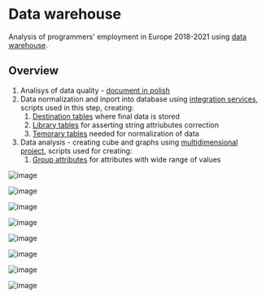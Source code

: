 # Data warehouse
Analysis of programmers' employment in Europe 2018-2021 using [data warehouse](https://github.com/itstats/programmers_salaries).

## Overview
1. Analisys of data quality - [document in polish](Projekt&#32HD-254534-Sproska&#322022.pdf)
2. Data normalization and inport into database using [integration services](Earnings_IntegrationServices), scripts used in this step, creating:
   1. [Destination tables](employment_create_destination.sql) where final data is stored
   2. [Library tables](employment_create_libraries.sql) for asserting string attriubutes correction
   3. [Temorary tables](employment_create_temp.sql) needed for normalization of data
3. Data analysis - creating cube and graphs using [multidimensional project](Earnings_MultidimensionalProject), scripts used for creating:
   1. [Group attributes](employment_multidimensional.sql) for attributes with wide range of values

![image](https://user-images.githubusercontent.com/61067969/174017209-ff11f98c-2aed-43bb-a0ae-11774abf3304.png)

![image](https://user-images.githubusercontent.com/61067969/174017256-a0d7aac9-360e-401c-a265-386244bd3237.png)

![image](https://user-images.githubusercontent.com/61067969/174017276-e5c839ef-22e3-4d75-b131-312433a8def7.png)

![image](https://user-images.githubusercontent.com/61067969/174017311-56c60584-cbe3-455f-8293-6584a86688fa.png)

![image](https://user-images.githubusercontent.com/61067969/174017364-99a652ce-4de9-49ad-8d41-67468c9341bd.png)

![image](https://user-images.githubusercontent.com/61067969/174017383-e198d958-7651-43d2-92ee-58a9ec54c6da.png)

![image](https://user-images.githubusercontent.com/61067969/174017395-5f07e203-b52d-4813-9252-5894d20a610f.png)

![image](https://user-images.githubusercontent.com/61067969/174017412-5bdac1e5-dcdd-4961-97e7-0893d7637c0e.png)
